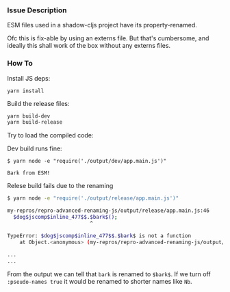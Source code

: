 ### Issue Description

ESM files used in a shadow-cljs project have its property-renamed.

Ofc this is fix-able by using an externs file. But that's cumbersome, and ideally
this shall work of the box without any externs files.

### How To

Install JS deps:

```
yarn install 
```

Build the release files:

```bash
yarn build-dev
yarn build-release
```


Try to load the compiled code:

Dev build runs fine:
```
$ yarn node -e "require('./output/dev/app.main.js')"

Bark from ESM!
```

Relese build fails due to the renaming

```bash
$ yarn node -e "require('./output/release/app.main.js')"

my-repros/repro-advanced-renaming-js/output/release/app.main.js:46
  $dog$jscomp$inline_477$$.$bark$();
                           ^

TypeError: $dog$jscomp$inline_477$$.$bark$ is not a function
    at Object.<anonymous> (my-repros/repro-advanced-renaming-js/output/release/app.main.js:46:28)
    
...
...
```

From the output we can tell that `bark` is renamed to `$bark$`. If we turn off
`:pseudo-names true` it would be renamed to shorter names like `Nb`.
